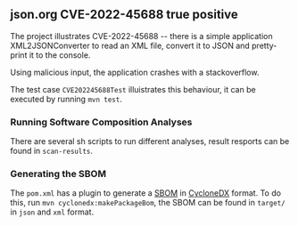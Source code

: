 ## json.org CVE-2022-45688 true positive

The project illustrates CVE-2022-45688 -- there is a simple application
XML2JSONConverter to read an XML file, convert it to JSON and 
pretty-print it to the console. 

Using malicious input, the application crashes with a stackoverflow. 

The test case `CVE202245688Test` illuistrates this behaviour, it 
can be executed by running `mvn test`.

### Running Software Composition Analyses

There are several sh scripts to run different analyses, result resports can be found in `scan-results`.

### Generating the SBOM

The `pom.xml` has a plugin to generate a [SBOM](https://www.cisa.gov/sbom) in [CycloneDX](https://cyclonedx.org/) format. 
To do this, run `mvn cyclonedx:makePackageBom`, the SBOM can be found in 
`target/` in `json` and `xml` format.

